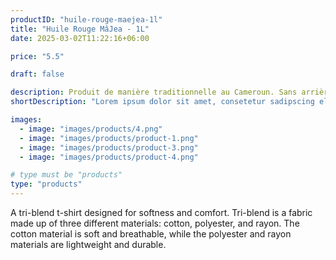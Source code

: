 ```yaml
---
productID: "huile-rouge-maejea-1l"
title: "Huile Rouge MâJea - 1L"
date: 2025-03-02T11:22:16+06:00

price: "5.5"

draft: false

description: Produit de manière traditionnelle au Cameroun. Sans arrière-goût – Ne colle pas sur la langue – idéale pour tous nos mets locaux
shortDescription: "Lorem ipsum dolor sit amet, consetetur sadipscing elitr, sed diam nonumy eirmod tempor invidunt ut"

images:
  - image: "images/products/4.png"
  - image: "images/products/product-1.png"
  - image: "images/products/product-3.png"
  - image: "images/products/product-4.png"

# type must be "products"
type: "products"
---
```


A tri-blend t-shirt designed for softness and comfort. Tri-blend is a fabric made up of three different materials: cotton, polyester, and rayon. The cotton material is soft and breathable, while the polyester and rayon materials are lightweight and durable.